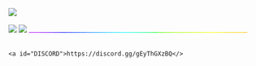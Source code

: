 ![](https://cdn.discordapp.com/attachments/1127744068693282877/1129811640464965632/artofwar-titre.png)

![](https://cdn.discordapp.com/attachments/1127744068693282877/1129649116851490826/RULES.png)
![](https://cdn.discordapp.com/attachments/1127744068693282877/1129823807494967326/artofwar-NO_FFA.png)
![alt-texte](rain.gif)

                                                                                <a id="DISCORD">https://discord.gg/gEyThGXzBQ</>
